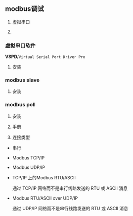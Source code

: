 ## modbus调试

1. 虚拟串口

2. 

### 虚拟串口软件

**VSPD**/```Virtual Serial Port Driver Pro```



1. 安装

<!-- https://blog.csdn.net/qq_42785932/article/details/122974543 -->



### modbus slave

1. 安装

<!-- https://www.jb51.net/softs/597224.html -->


### modbus poll

1. 安装

<!-- https://blog.csdn.net/dengjin20104042056/article/details/116596251 -->

2. 手册

<!-- https://www.modbus.cn/6626.html -->

3. 连接类型

* 串行

* Modbus TCP/IP

* Modbus UDP/IP

* TCP/IP 上的Modbus RTU/ASCII

    通过 TCP/IP 网络而不是串行线路发送的 RTU 或 ASCII 消息

* Modbus RTU/ASCII over UDP/IP

    通过 UDP/IP 网络而不是串行线路发送的 RTU 或 ASCII 消息



